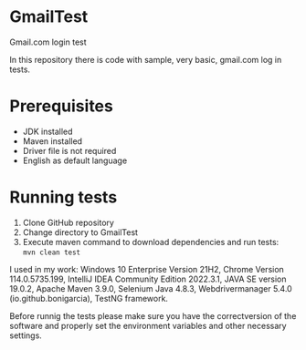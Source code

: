 # GmailTest
Gmail.com login test

In this repository there is code with sample, very basic, gmail.com log in tests.

# Prerequisites
- JDK installed 
- Maven installed
- Driver file is not required
- English as default language

# Running tests
1. Clone GitHub repository
2. Change directory to GmailTest
3. Execute maven command to download dependencies and run tests:  
   `mvn clean test`

I used in my work:
  Windows 10 Enterprise Version 21H2,
  Chrome Version 114.0.5735.199,
  IntelliJ IDEA Community Edition 2022.3.1,
  JAVA SE version 19.0.2,
  Apache Maven 3.9.0,
  Selenium Java 4.8.3,
  Webdrivermanager 5.4.0 (io.github.bonigarcia),
  TestNG framework.

  Before runnig the tests please make sure you have the correctversion of the software and properly set the environment variables and other necessary settings.
